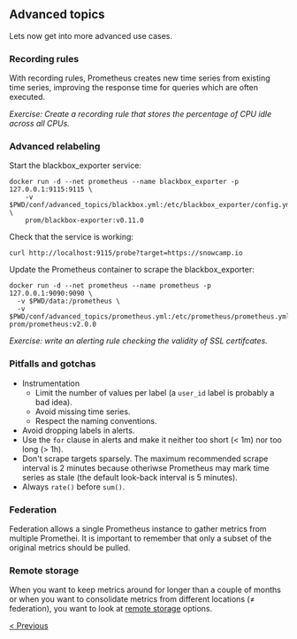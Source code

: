 ## Advanced topics

Lets now get into more advanced use cases.

### Recording rules

With recording rules, Prometheus creates new time series from existing time
series, improving the response time for queries which are often executed.

*Exercise: Create a recording rule that stores the percentage of CPU idle across all CPUs.*

### Advanced relabeling

Start the blackbox_exporter service:

```
docker run -d --net prometheus --name blackbox_exporter -p 127.0.0.1:9115:9115 \
    -v $PWD/conf/advanced_topics/blackbox.yml:/etc/blackbox_exporter/config.yml \
    prom/blackbox-exporter:v0.11.0
```

Check that the service is working:

```
curl http://localhost:9115/probe?target=https://snowcamp.io
```

Update the Prometheus container to scrape the blackbox_exporter:

```
docker run -d --net prometheus --name prometheus -p 127.0.0.1:9090:9090 \
  -v $PWD/data:/prometheus \
  -v $PWD/conf/advanced_topics/prometheus.yml:/etc/prometheus/prometheus.yml  prom/prometheus:v2.0.0
```

_Exercise: write an alerting rule checking the validity of SSL certifcates._

### Pitfalls and gotchas

* Instrumentation
  * Limit the number of values per label (a `user_id` label is probably a bad idea).
  * Avoid missing time series.
  * Respect the naming conventions.
* Avoid dropping labels in alerts.
* Use the `for` clause in alerts and make it neither too short (< 1m) nor too long (> 1h).
* Don't scrape targets sparsely. The maximum recommended scrape interval is 2
  minutes because otheriwse Prometheus may mark time series as stale (the
  default look-back interval is 5 minutes).
* Always `rate()` before `sum()`.

### Federation

Federation allows a single Prometheus instance to gather metrics from multiple
Promethei. It is important to remember that only a subset of the original
metrics should be pulled.

### Remote storage

When you want to keep metrics around for longer than a couple of months or when
you want to consolidate metrics from different locations (≠ federation), you
want to look at [remote
storage](https://prometheus.io/docs/prometheus/latest/storage/#remote-storage-integrations)
options.

[< Previous](HighAvailability.md)
